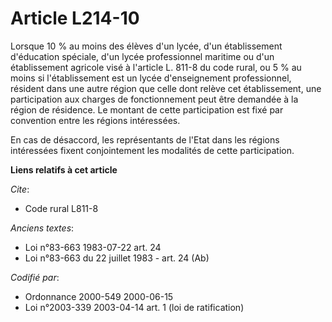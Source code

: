 # Article L214-10

Lorsque 10 % au moins des élèves d'un lycée, d'un établissement d'éducation spéciale, d'un lycée professionnel maritime ou
d'un établissement agricole visé à l'article L. 811-8 du code rural, ou 5 % au moins si l'établissement est un lycée
d'enseignement professionnel, résident dans une autre région que celle dont relève cet établissement, une participation aux
charges de fonctionnement peut être demandée à la région de résidence. Le montant de cette participation est fixé par
convention entre les régions intéressées.

En cas de désaccord, les représentants de l'Etat dans les régions intéressées fixent conjointement les modalités de cette
participation.

**Liens relatifs à cet article**

_Cite_:

  - Code rural L811-8

_Anciens textes_:

  - Loi n°83-663 1983-07-22 art. 24
  - Loi n°83-663 du 22 juillet 1983 - art. 24 (Ab)

_Codifié par_:

  - Ordonnance 2000-549 2000-06-15
  - Loi n°2003-339 2003-04-14 art. 1 (loi de ratification)
